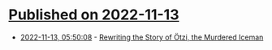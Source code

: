 # [Published on 2022-11-13](index.md)

* [2022-11-13, 05:50:08](https://news.ycombinator.com/item?id=33580453) - [Rewriting the Story of Ötzi, the Murdered Iceman](https://www.smithsonianmag.com/smart-news/the-true-story-behind-otzi-the-murdered-iceman-180981103/)
